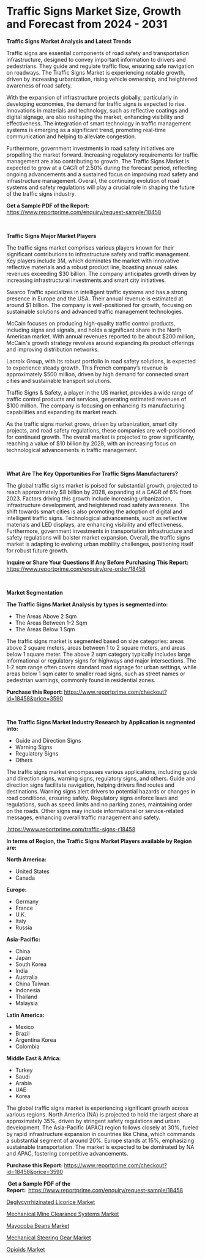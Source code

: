 <p><h1>Traffic Signs Market Size, Growth and Forecast from 2024 - 2031</h1></p><p><strong>Traffic Signs Market Analysis and Latest Trends</strong></p>
<p><p>Traffic signs are essential components of road safety and transportation infrastructure, designed to convey important information to drivers and pedestrians. They guide and regulate traffic flow, ensuring safe navigation on roadways. The Traffic Signs Market is experiencing notable growth, driven by increasing urbanization, rising vehicle ownership, and heightened awareness of road safety.</p><p>With the expansion of infrastructure projects globally, particularly in developing economies, the demand for traffic signs is expected to rise. Innovations in materials and technology, such as reflective coatings and digital signage, are also reshaping the market, enhancing visibility and effectiveness. The integration of smart technology in traffic management systems is emerging as a significant trend, promoting real-time communication and helping to alleviate congestion.</p><p>Furthermore, government investments in road safety initiatives are propelling the market forward. Increasing regulatory requirements for traffic management are also contributing to growth. The Traffic Signs Market is expected to grow at a CAGR of 2.50% during the forecast period, reflecting ongoing advancements and a sustained focus on improving road safety and infrastructure management. Overall, the continuing evolution of road systems and safety regulations will play a crucial role in shaping the future of the traffic signs industry.</p></p>
<p><strong>Get a Sample PDF of the Report:&nbsp;</strong> <a href="https://www.reportprime.com/enquiry/request-sample/18458?utm_campaign=1110&utm_medium=2&utm_source=Github&utm_content=ia&utm_term=21112024&utm_id=traffic-signs">https://www.reportprime.com/enquiry/request-sample/18458</a></p>
<p>&nbsp;</p>
<p><strong>Traffic Signs Major Market Players</strong></p>
<p><p>The traffic signs market comprises various players known for their significant contributions to infrastructure safety and traffic management. Key players include 3M, which dominates the market with innovative reflective materials and a robust product line, boasting annual sales revenues exceeding $30 billion. The company anticipates growth driven by increasing infrastructural investments and smart city initiatives.</p><p>Swarco Traffic specializes in intelligent traffic systems and has a strong presence in Europe and the USA. Their annual revenue is estimated at around $1 billion. The company is well-positioned for growth, focusing on sustainable solutions and advanced traffic management technologies.</p><p>McCain focuses on producing high-quality traffic control products, including signs and signals, and holds a significant share in the North American market. With annual revenues reported to be about $200 million, McCain's growth strategy revolves around expanding its product offerings and improving distribution networks.</p><p>Lacroix Group, with its robust portfolio in road safety solutions, is expected to experience steady growth. This French company’s revenue is approximately $500 million, driven by high demand for connected smart cities and sustainable transport solutions.</p><p>Traffic Signs & Safety, a player in the US market, provides a wide range of traffic control products and services, generating estimated revenues of $100 million. The company is focusing on enhancing its manufacturing capabilities and expanding its market reach.</p><p>As the traffic signs market grows, driven by urbanization, smart city projects, and road safety regulations, these companies are well-positioned for continued growth. The overall market is projected to grow significantly, reaching a value of $10 billion by 2028, with an increasing focus on technological advancements in traffic management.</p></p>
<p>&nbsp;</p>
<p><strong>What Are The Key Opportunities For Traffic Signs Manufacturers?</strong></p>
<p><p>The global traffic signs market is poised for substantial growth, projected to reach approximately $8 billion by 2028, expanding at a CAGR of 6% from 2023. Factors driving this growth include increasing urbanization, infrastructure development, and heightened road safety awareness. The shift towards smart cities is also promoting the adoption of digital and intelligent traffic signs. Technological advancements, such as reflective materials and LED displays, are enhancing visibility and effectiveness. Furthermore, government investments in transportation infrastructure and safety regulations will bolster market expansion. Overall, the traffic signs market is adapting to evolving urban mobility challenges, positioning itself for robust future growth.</p></p>
<p><strong>Inquire or Share Your Questions If Any Before Purchasing This Report:</strong> <a href="https://www.reportprime.com/enquiry/pre-order/18458?utm_campaign=1110&utm_medium=2&utm_source=Github&utm_content=ia&utm_term=21112024&utm_id=traffic-signs">https://www.reportprime.com/enquiry/pre-order/18458</a></p>
<p>&nbsp;</p>
<p><strong>Market Segmentation</strong></p>
<p><strong>The Traffic Signs Market Analysis by types is segmented into:</strong></p>
<p><ul><li>The Areas Above 2 Sqm</li><li>The Areas Between 1-2 Sqm</li><li>The Areas Below 1 Sqm</li></ul></p>
<p><p>The traffic signs market is segmented based on size categories: areas above 2 square meters, areas between 1 to 2 square meters, and areas below 1 square meter. The above 2 sqm category typically includes large informational or regulatory signs for highways and major intersections. The 1-2 sqm range often covers standard road signage for urban settings, while areas below 1 sqm cater to smaller road signs, such as street names or pedestrian warnings, commonly found in residential zones.</p></p>
<p><strong>Purchase this Report:&nbsp;</strong><a href="https://www.reportprime.com/checkout?id=18458&price=3590&utm_campaign=1110&utm_medium=2&utm_source=Github&utm_content=ia&utm_term=21112024&utm_id=traffic-signs">https://www.reportprime.com/checkout?id=18458&price=3590</a></p>
<p>&nbsp;</p>
<p><strong>The Traffic Signs Market Industry Research by Application is segmented into:</strong></p>
<p><ul><li>Guide and Direction Signs</li><li>Warning Signs</li><li>Regulatory Signs</li><li>Others</li></ul></p>
<p><p>The traffic signs market encompasses various applications, including guide and direction signs, warning signs, regulatory signs, and others. Guide and direction signs facilitate navigation, helping drivers find routes and destinations. Warning signs alert drivers to potential hazards or changes in road conditions, ensuring safety. Regulatory signs enforce laws and regulations, such as speed limits and no parking zones, maintaining order on the roads. Other signs may include informational or service-related messages, enhancing overall traffic management and safety.</p></p>
<p><a href="https://www.reportprime.com/traffic-signs-r18458?utm_campaign=1110&utm_medium=2&utm_source=Github&utm_content=ia&utm_term=21112024&utm_id=traffic-signs">&nbsp;https://www.reportprime.com/traffic-signs-r18458</a></p>
<p><strong>In terms of Region, the Traffic Signs Market Players available by Region are:</strong></p>
<p>
    <p> <strong> North America: </strong>
        <ul>
            <li>United States</li>
            <li>Canada</li>
        </ul>
        </p> 
    <p> <strong> Europe: </strong>
        <ul>
            <li>Germany</li>
            <li>France</li>
            <li>U.K.</li>
            <li>Italy</li>
            <li>Russia</li>
        </ul>
        </p> 
    <p> <strong> Asia-Pacific: </strong>
        <ul>
            <li>China</li>
            <li>Japan</li>
            <li>South Korea</li>
            <li>India</li>
            <li>Australia</li>
            <li>China Taiwan</li>
            <li>Indonesia</li>
            <li>Thailand</li>
            <li>Malaysia</li>
        </ul>
        </p> 
    <p> <strong> Latin America: </strong>
        <ul>
            <li>Mexico</li>
            <li>Brazil</li>
            <li>Argentina Korea</li>
            <li>Colombia</li>
        </ul>
        </p> 
    <p> <strong> Middle East & Africa: </strong>
        <ul>
            <li>Turkey</li>
            <li>Saudi</li>
            <li>Arabia</li>
            <li>UAE</li>
            <li>Korea</li>
        </ul>
    </p>
    </p>
<p><p>The global traffic signs market is experiencing significant growth across various regions. North America (NA) is projected to hold the largest share at approximately 35%, driven by stringent safety regulations and urban development. The Asia-Pacific (APAC) region follows closely at 30%, fueled by rapid infrastructure expansion in countries like China, which commands a substantial segment of around 20%. Europe stands at 15%, emphasizing sustainable transportation. The market is expected to be dominated by NA and APAC, fostering competitive advancements.</p></p>
<p><strong>Purchase this Report: </strong><a href="https://www.reportprime.com/checkout?id=18458&price=3590&utm_campaign=1110&utm_medium=2&utm_source=Github&utm_content=ia&utm_term=21112024&utm_id=traffic-signs">https://www.reportprime.com/checkout?id=18458&price=3590</a></p>
<p>&nbsp;<strong>Get a Sample PDF of the Report:&nbsp;&nbsp;</strong><a href="https://www.reportprime.com/enquiry/request-sample/18458?utm_campaign=1110&utm_medium=2&utm_source=Github&utm_content=ia&utm_term=21112024&utm_id=traffic-signs">https://www.reportprime.com/enquiry/request-sample/18458</a></p>
<p><strong></strong></p>
<p><p><a href="https://issuu.com/reportprime-2/docs/deglycyrrhizinated-licorice-market-_cd18dfd1b95302?utm_campaign=1110&utm_medium=2&utm_source=Github&utm_content=ia&utm_term=21112024&utm_id=traffic-signs">Deglycyrrhizinated Licorice Market</a></p><p><a href="https://www.linkedin.com/pulse/exploring-mechanical-mine-clearance-systems-market-dynamics-0vwre?utm_campaign=1110&utm_medium=2&utm_source=Github&utm_content=ia&utm_term=21112024&utm_id=traffic-signs">Mechanical Mine Clearance Systems Market</a></p><p><a href="https://www.linkedin.com/pulse/regional-development-deployment-production-cost-mayocoba-orkae?utm_campaign=1110&utm_medium=2&utm_source=Github&utm_content=ia&utm_term=21112024&utm_id=traffic-signs">Mayocoba Beans Market</a></p><p><a href="https://www.linkedin.com/pulse/disruption-innovation-mechanical-steering-gear-industry-market-jcmbe?utm_campaign=1110&utm_medium=2&utm_source=Github&utm_content=ia&utm_term=21112024&utm_id=traffic-signs">Mechanical Steering Gear Market</a></p><p><a href="https://issuu.com/reportprime-2/docs/opioids-market-size-2030.pptx_05546da17e0e3c?utm_campaign=1110&utm_medium=2&utm_source=Github&utm_content=ia&utm_term=21112024&utm_id=traffic-signs">Opioids Market</a></p></p>